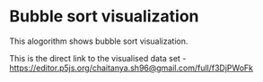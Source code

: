 # Bubble sort visualization
This alogorithm shows bubble sort visualization.

This is the direct link to the visualised data set - https://editor.p5js.org/chaitanya.sh96@gmail.com/full/f3DjPWoFk
